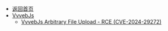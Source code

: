 - [返回首页](/)
- [VvvebJs](VvvebJs/)
  - [VvvebJs Arbitrary File Upload - RCE (CVE-2024-29272)](VvvebJs/VvvebJs%20Arbitrary%20File%20Upload%20-%20RCE%20(CVE-2024-29272).md)
